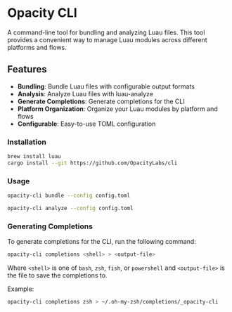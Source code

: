 # Opacity CLI

A command-line tool for bundling and analyzing Luau files. This tool provides a convenient way to manage Luau modules across different platforms and flows.

## Features

- **Bundling**: Bundle Luau files with configurable output formats
- **Analysis**: Analyze Luau files with luau-analyze
- **Generate Completions**: Generate completions for the CLI
- **Platform Organization**: Organize your Luau modules by platform and flows
- **Configurable**: Easy-to-use TOML configuration



### Installation

```bash
brew install luau
cargo install --git https://github.com/OpacityLabs/cli
```
 

### Usage

```bash
opacity-cli bundle --config config.toml
```

```bash
opacity-cli analyze --config config.toml
```



### Generating Completions

To generate completions for the CLI, run the following command:

```bash
opacity-cli completions <shell> > <output-file>
```

Where `<shell>` is one of `bash`, `zsh`, `fish`, or `powershell` and `<output-file>` is the file to save the completions to.

Example:

```bash
opacity-cli completions zsh > ~/.oh-my-zsh/completions/_opacity-cli
```